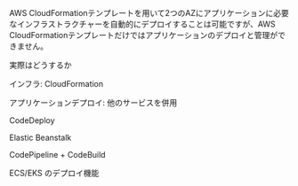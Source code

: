 AWS CloudFormationテンプレートを用いて2つのAZにアプリケーションに必要なインフラストラクチャーを自動的にデプロイすることは可能ですが、AWS CloudFormationテンプレートだけではアプリケーションのデプロイと管理ができません。

実際はどうするか

インフラ: CloudFormation

アプリケーションデプロイ: 他のサービスを併用

CodeDeploy

Elastic Beanstalk

CodePipeline + CodeBuild

ECS/EKS のデプロイ機能
